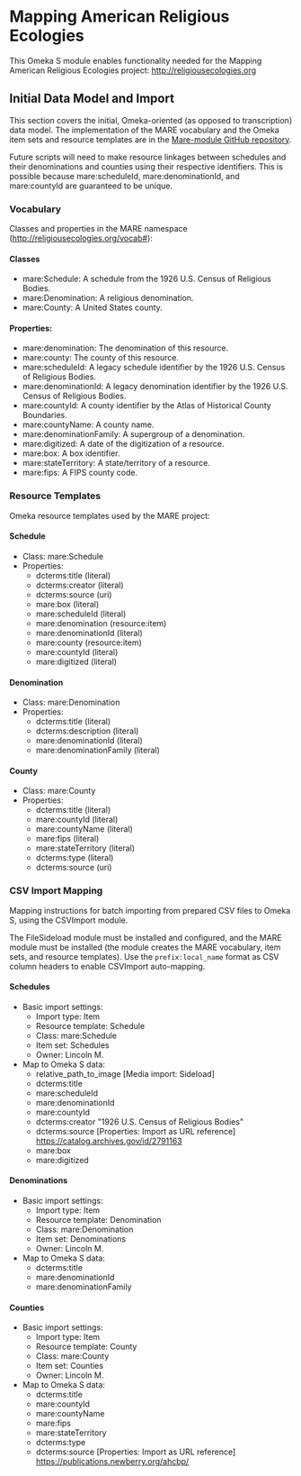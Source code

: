 # Mapping American Religious Ecologies

This Omeka S module enables functionality needed for the Mapping American
Religious Ecologies project: http://religiousecologies.org

## Initial Data Model and Import

This section covers the initial, Omeka-oriented (as opposed to transcription)
data model. The implementation of the MARE vocabulary and the Omeka item sets
and resource templates are in the [Mare-module GitHub repository](https://github.com/chnm/Mare-module).

Future scripts will need to make resource linkages between schedules and their
denominations and counties using their respective identifiers. This is possible
because mare:scheduleId, mare:denominationId, and mare:countyId are guaranteed
to be unique.

### Vocabulary

Classes and properties in the MARE namespace (http://religiousecologies.org/vocab#):

#### Classes
- mare:Schedule: A schedule from the 1926 U.S. Census of Religious Bodies.
- mare:Denomination: A religious denomination.
- mare:County: A United States county.

#### Properties:
- mare:denomination:  The denomination of this resource.
- mare:county: The county of this resource.
- mare:scheduleId: A legacy schedule identifier by the 1926 U.S. Census of Religious Bodies.
- mare:denominationId: A legacy denomination identifier by the 1926 U.S. Census of Religious Bodies.
- mare:countyId: A county identifier by the Atlas of Historical County Boundaries.
- mare:countyName: A county name.
- mare:denominationFamily: A supergroup of a denomination.
- mare:digitized: A date of the digitization of a resource.
- mare:box: A box identifier.
- mare:stateTerritory: A state/territory of a resource.
- mare:fips: A FIPS county code.

### Resource Templates

Omeka resource templates used by the MARE project:

#### Schedule
- Class: mare:Schedule
- Properties:
  - dcterms:title (literal)
  - dcterms:creator (literal)
  - dcterms:source (uri)
  - mare:box (literal)
  - mare:scheduleId (literal)
  - mare:denomination (resource:item)
  - mare:denominationId (literal)
  - mare:county (resource:item)
  - mare:countyId (literal)
  - mare:digitized (literal)
 
#### Denomination
 - Class: mare:Denomination
 - Properties:
   - dcterms:title (literal)
   - dcterms:description (literal)
   - mare:denominationId (literal)
   - mare:denominationFamily (literal)

#### County
- Class: mare:County
- Properties:
  - dcterms:title (literal)
  - mare:countyId (literal)
  - mare:countyName (literal)
  - mare:fips (literal)
  - mare:stateTerritory (literal)
  - dcterms:type (literal)
  - dcterms:source (uri)

### CSV Import Mapping

Mapping instructions for batch importing from prepared CSV files to Omeka S,
using the CSVImport module.

The FileSideload module must be installed and configured, and the MARE module
must be installed (the module creates the MARE vocabulary, item sets, and
resource templates). Use the `prefix:local_name` format as CSV column headers to
enable CSVImport auto-mapping.

#### Schedules
- Basic import settings:
  - Import type: Item
  - Resource template: Schedule
  - Class: mare:Schedule
  - Item set: Schedules
  - Owner: Lincoln M.
- Map to Omeka S data:
  - relative_path_to_image [Media import: Sideload]
  - dcterms:title
  - mare:scheduleId
  - mare:denominationId
  - mare:countyId
  - dcterms:creator "1926 U.S. Census of Religious Bodies"
  - dcterms:source [Properties: Import as URL reference] https://catalog.archives.gov/id/2791163
  - mare:box
  - mare:digitized

#### Denominations
- Basic import settings:
  - Import type: Item
  - Resource template: Denomination
  - Class: mare:Denomination
  - Item set: Denominations
  - Owner: Lincoln M.
- Map to Omeka S data:
  - dcterms:title
  - mare:denominationId
  - mare:denominationFamily

#### Counties
- Basic import settings:
  - Import type: Item
  - Resource template: County
  - Class: mare:County
  - Item set: Counties
  - Owner: Lincoln M.
- Map to Omeka S data:
  - dcterms:title
  - mare:countyId 
  - mare:countyName
  - mare:fips
  - mare:stateTerritory
  - dcterms:type
  - dcterms:source [Properties: Import as URL reference] https://publications.newberry.org/ahcbp/
